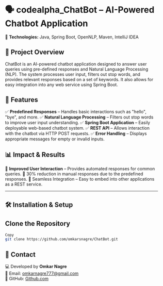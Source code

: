  # 🗣️ codealpha_ChatBot – AI-Powered Chatbot Application


📌 **Technologies:** Java, Spring Boot, OpenNLP, Maven, IntelliJ IDEA
## 🚀 Project Overview
ChatBot is an AI-powered chatbot application designed to answer user queries using pre-defined responses and Natural Language Processing (NLP). The system processes user input, filters out stop words, and provides relevant responses based on a set of keywords. It also allows for easy integration into any web service using Spring Boot.

## 🔹 Features
✅ **Predefined Responses** – Handles basic interactions such as "hello", "bye", and more.
✅ **Natural Language Processing** – Filters out stop words to improve user input understanding.
✅ **Spring Boot Application** – Easily deployable web-based chatbot system.
✅ **REST API** – Allows interaction with the chatbot via HTTP POST requests.
✅ **Error Handling** – Displays appropriate messages for empty or invalid inputs.
## 📊 Impact & Results
📌 **Improved User Interaction** – Provides automated responses for common queries.
📌 30% reduction in manual responses due to the predefined responses.
📌 Seamless Integration – Easy to embed into other applications as a REST service.

---

## 🛠 Installation & Setup

## **Clone the Repository**
```bash
Copy
git clone https://github.com/omkarsnagre/ChatBot.git
```


## 📩 Contact  
💻 Developed by **Omkar Nagre**  
📧 Email: [omkarnagre777@gmail.com](mailto:omkarnagre777@gmail.com)  
🔗 GitHub: [Github.com](https://github.com/omkarsnagre)  
